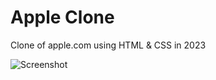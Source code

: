 # Apple Clone

Clone of apple.com using HTML & CSS in 2023

![Screenshot](https://github.com/kongdunk/apple-clone/blob/master/appleScreenshot.jpg?raw=true)
